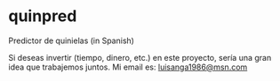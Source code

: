 quinpred
========

Predictor de quinielas (in Spanish)

Si deseas invertir (tiempo, dinero, etc.) en este proyecto, sería una gran idea que trabajemos juntos. Mi email es: luisanga1986@msn.com

